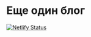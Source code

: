 # Еще один блог

[![Netlify Status](https://api.netlify.com/api/v1/badges/01475a73-182c-4f36-ac6e-54530a1b8535/deploy-status)](https://app.netlify.com/sites/dreamy-raman-57c050/deploys)
